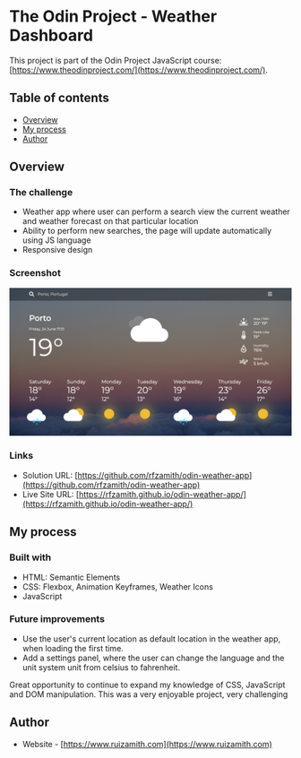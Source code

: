 # The Odin Project - Weather Dashboard

This project is part of the Odin Project JavaScript course: [https://www.theodinproject.com/](https://www.theodinproject.com/).

## Table of contents

- [Overview](#overview)
  <!-- - [The challenge](#the-challenge)
  - [Screenshot](#screenshot) -->
  <!-- - [Links](#links) -->
- [My process](#my-process)
  <!-- - [Built with](#built-with) -->
  <!-- - [What I learned](#what-i-learned)
  - [Continued development](#continued-development)
  - [Useful resources](#useful-resources) -->
- [Author](#author)
<!-- - [Acknowledgments](#acknowledgments) -->

## Overview

### The challenge

- Weather app where user can perform a search view the current weather and weather forecast on that particular location
- Ability to perform new searches, the page will update automatically using JS language
- Responsive design

### Screenshot

![](images/screenshot.jpg)

### Links

- Solution URL: [https://github.com/rfzamith/odin-weather-app](https://github.com/rfzamith/odin-weather-app)
- Live Site URL: [https://rfzamith.github.io/odin-weather-app/](https://rfzamith.github.io/odin-weather-app/)

## My process

### Built with

- HTML: Semantic Elements
- CSS: Flexbox, Animation Keyframes, Weather Icons
- JavaScript
 
### Future improvements

- Use the user's current location as default location in the weather app, when loading the first time.
- Add a settings panel, where the user can change the language and the unit system unit from celsius to fahrenheit.

Great opportunity to continue to expand my knowledge of CSS, JavaScript and DOM manipulation. This was a very enjoyable project, very challenging 
<!--
### Continued development

Use this section to outline areas that you want to continue focusing on in future projects. These could be concepts you're still not completely comfortable with or techniques you found useful that you want to refine and perfect. -->

## Author

- Website - [https://www.ruizamith.com](https://www.ruizamith.com)
